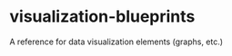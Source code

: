 # visualization-blueprints
A reference for data visualization elements (graphs, etc.)
               